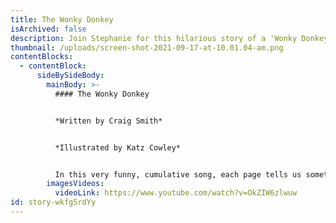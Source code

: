 ```yaml
---
title: The Wonky Donkey
isArchived: false
description: Join Stephanie for this hilarious story of a 'Wonky Donkey'.
thumbnail: /uploads/screen-shot-2021-09-17-at-10.01.04-am.png
contentBlocks:
  - contentBlock:
      sideBySideBody:
        mainBody: >-
          #### The Wonky Donkey


          *Written by Craig Smith*


          *Illustrated by Katz Cowley*


          In this very funny, cumulative song, each page tells us something new about the donkey until we end up with a spunky, hanky-panky cranky stinky dinky lanky honky-tonky winky wonky donkey, which will have children in fits of laughter!
        imagesVideos:
          videoLink: https://www.youtube.com/watch?v=OkZIW6zlwuw
id: story-wkfg5rdYy
---
```

